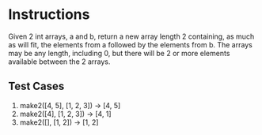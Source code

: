 # Instructions  

Given 2 int arrays, a and b, return a new array length 2 containing, as much as will fit, the elements from a followed by the elements from b.  The arrays may be any length, including 0, but there will be 2 or more elements available between the 2 arrays.


  ## Test Cases
  1. make2([4, 5], [1, 2, 3]) -> [4, 5]
  2. make2([4], [1, 2, 3]) -> [4, 1]
  3. make2([], [1, 2]) -> [1, 2]


  